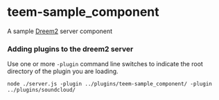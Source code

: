 # teem-sample_component

A sample [Dreem2](https://github.com/teem2/dreem2) server component

### Adding plugins to the dreem2 server

Use one or more `-plugin` command line switches to indicate the root directory of the plugin you are loading.

    node ./server.js -plugin ../plugins/teem-sample_component/ -plugin ../plugins/soundcloud/


